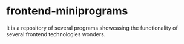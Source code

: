 # frontend-miniprograms
It is a repository of several programs showcasing the functionality of several frontend technologies wonders.
